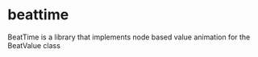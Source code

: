 # beattime
BeatTime is a library that implements node based value animation for the BeatValue class
